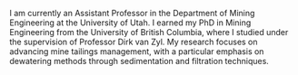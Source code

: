 I am currently an Assistant Professor in the Department of Mining Engineering at the University of Utah. I earned my PhD in Mining Engineering from the University of British Columbia, where I studied under the supervision of Professor Dirk van Zyl. My research focuses on advancing mine tailings management, with a particular emphasis on dewatering methods through sedimentation and filtration techniques.
